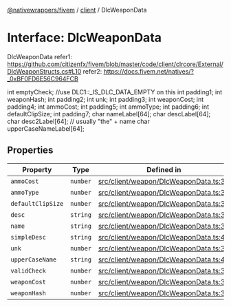 [@nativewrappers/fivem](../../README.md) / [client](../README.md) / DlcWeaponData

# Interface: DlcWeaponData

DlcWeaponData
refer1: https://github.com/citizenfx/fivem/blob/master/code/client/clrcore/External/DlcWeaponStructs.cs#L10
refer2: https://docs.fivem.net/natives/?_0xBF0FD6E56C964FCB

int emptyCheck; //use DLC1::_IS_DLC_DATA_EMPTY on this
int padding1;
int weaponHash;
int padding2;
int unk;
int padding3;
int weaponCost;
int padding4;
int ammoCost;
int padding5;
int ammoType;
int padding6;
int defaultClipSize;
int padding7;
char nameLabel[64];
char descLabel[64];
char desc2Label[64]; // usually "the" + name
char upperCaseNameLabel[64];

## Properties

| Property | Type | Defined in |
| ------ | ------ | ------ |
| `ammoCost` | `number` | [src/client/weapon/DlcWeaponData.ts:35](https://github.com/nativewrappers/fivem/blob/87bcb6b348baa538f549670f784fcd3ed14240d8/src/client/weapon/DlcWeaponData.ts#L35) |
| `ammoType` | `number` | [src/client/weapon/DlcWeaponData.ts:36](https://github.com/nativewrappers/fivem/blob/87bcb6b348baa538f549670f784fcd3ed14240d8/src/client/weapon/DlcWeaponData.ts#L36) |
| `defaultClipSize` | `number` | [src/client/weapon/DlcWeaponData.ts:37](https://github.com/nativewrappers/fivem/blob/87bcb6b348baa538f549670f784fcd3ed14240d8/src/client/weapon/DlcWeaponData.ts#L37) |
| `desc` | `string` | [src/client/weapon/DlcWeaponData.ts:39](https://github.com/nativewrappers/fivem/blob/87bcb6b348baa538f549670f784fcd3ed14240d8/src/client/weapon/DlcWeaponData.ts#L39) |
| `name` | `string` | [src/client/weapon/DlcWeaponData.ts:38](https://github.com/nativewrappers/fivem/blob/87bcb6b348baa538f549670f784fcd3ed14240d8/src/client/weapon/DlcWeaponData.ts#L38) |
| `simpleDesc` | `string` | [src/client/weapon/DlcWeaponData.ts:40](https://github.com/nativewrappers/fivem/blob/87bcb6b348baa538f549670f784fcd3ed14240d8/src/client/weapon/DlcWeaponData.ts#L40) |
| `unk` | `number` | [src/client/weapon/DlcWeaponData.ts:33](https://github.com/nativewrappers/fivem/blob/87bcb6b348baa538f549670f784fcd3ed14240d8/src/client/weapon/DlcWeaponData.ts#L33) |
| `upperCaseName` | `string` | [src/client/weapon/DlcWeaponData.ts:41](https://github.com/nativewrappers/fivem/blob/87bcb6b348baa538f549670f784fcd3ed14240d8/src/client/weapon/DlcWeaponData.ts#L41) |
| `validCheck` | `number` | [src/client/weapon/DlcWeaponData.ts:31](https://github.com/nativewrappers/fivem/blob/87bcb6b348baa538f549670f784fcd3ed14240d8/src/client/weapon/DlcWeaponData.ts#L31) |
| `weaponCost` | `number` | [src/client/weapon/DlcWeaponData.ts:34](https://github.com/nativewrappers/fivem/blob/87bcb6b348baa538f549670f784fcd3ed14240d8/src/client/weapon/DlcWeaponData.ts#L34) |
| `weaponHash` | `number` | [src/client/weapon/DlcWeaponData.ts:32](https://github.com/nativewrappers/fivem/blob/87bcb6b348baa538f549670f784fcd3ed14240d8/src/client/weapon/DlcWeaponData.ts#L32) |
